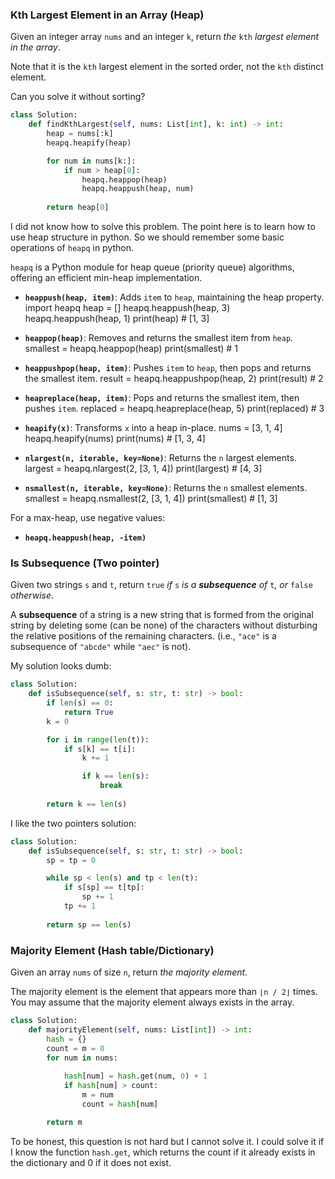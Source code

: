 ### Kth Largest Element in an Array (Heap)

Given an integer array `nums` and an integer `k`, return *the* `kth` *largest element in the array*.

Note that it is the `kth` largest element in the sorted order, not the `kth` distinct element.

Can you solve it without sorting?

```python
class Solution:
    def findKthLargest(self, nums: List[int], k: int) -> int:
        heap = nums[:k]
        heapq.heapify(heap)

        for num in nums[k:]:
            if num > heap[0]:
                heapq.heappop(heap)
                heapq.heappush(heap, num)
        
        return heap[0]
```

I did not know how to solve this problem. The point here is to learn how to use heap structure in python. So we should remember some basic operations of `heapq` in python.

`heapq` is a Python module for heap queue (priority queue) algorithms, offering an efficient min-heap implementation.

- **`heappush(heap, item)`**: Adds `item` to `heap`, maintaining the heap property. 
  import heapq 
  heap = [] 
  heapq.heappush(heap, 3) 
  heapq.heappush(heap, 1) 
  print(heap)  # [1, 3]  

- **`heappop(heap)`**: Removes and returns the smallest item from `heap`. 
  smallest = heapq.heappop(heap) 
  print(smallest)  # 1  

- **`heappushpop(heap, item)`**: Pushes `item` to `heap`, then pops and returns the smallest item. 
  result = heapq.heappushpop(heap, 2) 
  print(result)  # 2  

- **`heapreplace(heap, item)`**: Pops and returns the smallest item, then pushes `item`. 
  replaced = heapq.heapreplace(heap, 5) 
  print(replaced)  # 3  

- **`heapify(x)`**: Transforms `x` into a heap in-place. 
  nums = [3, 1, 4] 
  heapq.heapify(nums) 
  print(nums)  # [1, 3, 4]  

- **`nlargest(n, iterable, key=None)`**: Returns the `n` largest elements. 
  largest = heapq.nlargest(2, [3, 1, 4]) 
  print(largest)  # [4, 3]  

- **`nsmallest(n, iterable, key=None)`**: Returns the `n` smallest elements. 
  smallest = heapq.nsmallest(2, [3, 1, 4]) 
  print(smallest)  # [1, 3]  

For a max-heap, use negative values: 

- **`heapq.heappush(heap, -item)`**

### Is Subsequence (Two pointer)

Given two strings `s` and `t`, return `true` *if* `s` *is a **subsequence** of* `t`*, or* `false` *otherwise*.

A **subsequence** of a string is a new string that is formed from the original string by deleting some (can be none) of the characters without disturbing the relative positions of the remaining characters. (i.e., `"ace"` is a subsequence of `"abcde"` while `"aec"` is not).

My solution looks dumb:

```python
class Solution:
    def isSubsequence(self, s: str, t: str) -> bool:
        if len(s) == 0:
            return True
        k = 0

        for i in range(len(t)):
            if s[k] == t[i]:
                k += 1

                if k == len(s):
                    break
        
        return k == len(s)
```

I like the two pointers solution:

```python
class Solution:
    def isSubsequence(self, s: str, t: str) -> bool:
        sp = tp = 0

        while sp < len(s) and tp < len(t):
            if s[sp] == t[tp]:
                sp += 1
            tp += 1
        
        return sp == len(s)
```

### Majority Element (Hash table/Dictionary)

Given an array `nums` of size `n`, return *the majority element*.

The majority element is the element that appears more than `⌊n / 2⌋` times. You may assume that the majority element always exists in the array.

```python
class Solution:
    def majorityElement(self, nums: List[int]) -> int:
        hash = {}
        count = m = 0
        for num in nums:
            
            hash[num] = hash.get(num, 0) + 1
            if hash[num] > count:
                m = num
                count = hash[num]

        return m
```

To be honest, this question is not hard but I cannot solve it. I could solve it if I know the function `hash.get`, which returns the count if it already exists in the dictionary and 0 if it does not exist. 
